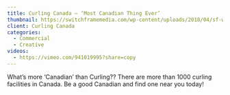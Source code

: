 ```yaml
---
title: Curling Canada – ‘Most Canadian Thing Ever’
thumbnail: https://switchframemedia.com/wp-content/uploads/2018/04/sf-work-CC-2018.png
client: Curling Canada
categories:
  - Commercial
  - Creative
videos:
  - https://vimeo.com/941019995?share=copy
---
```

What’s more ‘Canadian’ than Curling?? There are more than 1000 curling facilities in Canada. Be a good Canadian and find one near you today!
